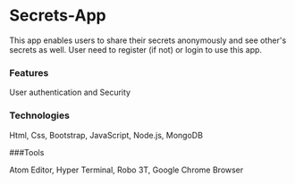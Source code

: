 # Secrets-App
This app enables users to share their secrets anonymously and see other's secrets as well. User need to register (if not) or login to use this app.

### Features
User authentication and Security

### Technologies
Html, Css, Bootstrap, JavaScript, Node.js, MongoDB

###Tools

Atom Editor, Hyper Terminal, Robo 3T, Google Chrome Browser
